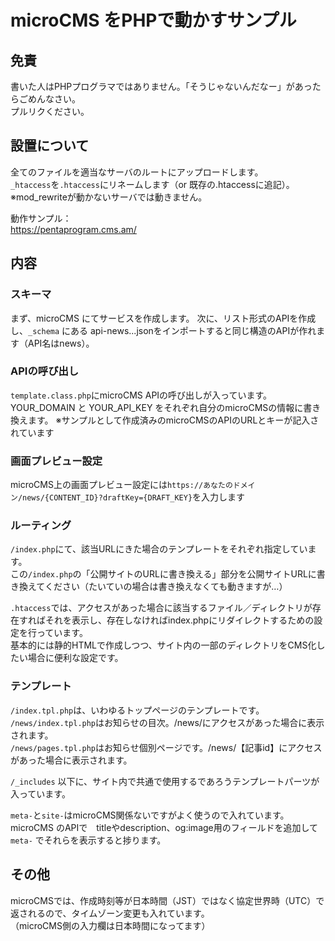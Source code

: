 # microCMS をPHPで動かすサンプル

## 免責
書いた人はPHPプログラマではありません。「そうじゃないんだなー」があったらごめんなさい。  
プルリクください。  

## 設置について
全てのファイルを適当なサーバのルートにアップロードします。  
`_htaccess`を`.htaccess`にリネームします（or 既存の.htaccessに追記）。  
※mod_rewriteが動かないサーバでは動きません。  

動作サンプル：  
https://pentaprogram.cms.am/

## 内容
### スキーマ
まず、microCMS にてサービスを作成します。
次に、リスト形式のAPIを作成し、`_schema` にある api-news...jsonをインポートすると同じ構造のAPIが作れます（API名はnews）。  

### APIの呼び出し
`template.class.php`にmicroCMS APIの呼び出しが入っています。
YOUR_DOMAIN と YOUR_API_KEY をそれぞれ自分のmicroCMSの情報に書き換えます。
※サンプルとして作成済みのmicroCMSのAPIのURLとキーが記入されています

### 画面プレビュー設定
microCMS上の画面プレビュー設定には`https://あなたのドメイン/news/{CONTENT_ID}?draftKey={DRAFT_KEY}`を入力します

### ルーティング
`/index.php`にて、該当URLにきた場合のテンプレートをそれぞれ指定しています。  
この`/index.php`の「公開サイトのURLに書き換える」部分を公開サイトURLに書き換えてください（たいていの場合は書き換えなくても動きますが…）

`.htaccess`では、アクセスがあった場合に該当するファイル／ディレクトリが存在すればそれを表示し、存在しなければindex.phpにリダイレクトするための設定を行っています。  
基本的には静的HTMLで作成しつつ、サイト内の一部のディレクトリをCMS化したい場合に便利な設定です。

### テンプレート
`/index.tpl.php`は、いわゆるトップページのテンプレートです。  
`/news/index.tpl.php`はお知らせの目次。/news/にアクセスがあった場合に表示されます。  
`/news/pages.tpl.php`はお知らせ個別ページです。/news/【記事id】にアクセスがあった場合に表示されます。  

`/_includes` 以下に、サイト内で共通で使用するであろうテンプレートパーツが入っています。

`meta-`と`site-`はmicroCMS関係ないですがよく使うので入れています。  
microCMS のAPIで　titleやdescription、og:image用のフィールドを追加して `meta-` でそれらを表示すると捗ります。

## その他
microCMSでは、作成時刻等が日本時間（JST）ではなく協定世界時（UTC）で返されるので、タイムゾーン変更も入れています。  
（microCMS側の入力欄は日本時間になってます）  
